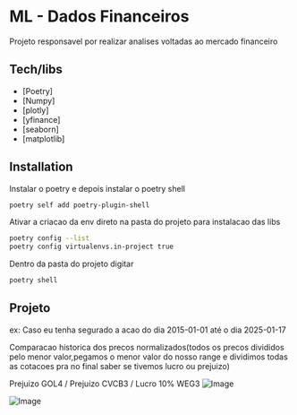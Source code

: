 # ML - Dados Financeiros

Projeto responsavel por realizar analises voltadas ao mercado financeiro
## Tech/libs

- [Poetry] 
- [Numpy]
- [plotly]
- [yfinance] 
- [seaborn] 
- [matplotlib]

## Installation

Instalar o poetry e depois instalar o poetry shell
```sh
poetry self add poetry-plugin-shell
```
Ativar a criacao da env direto na pasta do projeto para instalacao das libs
```sh
poetry config --list
poetry config virtualenvs.in-project true
```

Dentro da pasta do projeto digitar

```sh
poetry shell
```

## Projeto
ex: Caso eu tenha segurado a acao do dia 2015-01-01 até o dia 2025-01-17

Comparacao historica dos precos normalizados(todos os precos divididos pelo menor valor,pegamos o menor valor do nosso range e dividimos todas as cotacoes pra no final saber se tivemos lucro ou prejuizo)

Prejuizo GOL4 / Prejuizo CVCB3 / Lucro 10% WEG3
![Image](https://github.com/user-attachments/assets/51d3a2c8-baa6-4e05-a743-c9ba23ff5778)



![Image](https://github.com/user-attachments/assets/3e83f445-d083-4b87-b9db-aa9b60edf2d9)
